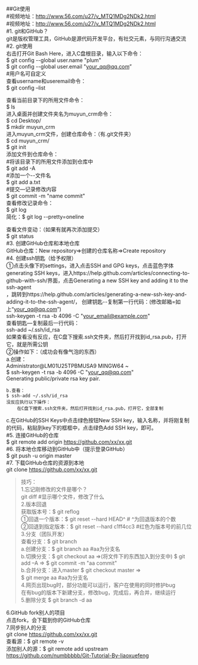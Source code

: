 ##Git使用  
#视频地址：http://www.56.com/u27/v_MTQ1MDg2NDk2.html  
#视频地址：http://www.56.com/u27/v_MTQ1MDg2NDk2.html  
#1.	git和GitHub？  
	git是版权管理工具，GitHub是源代码开发平台，有社交元素，与同行沟通交流		  
#2.	git使用  
右击打开Git Bash Here，进入C盘根目录，输入以下命令：  
$ git config --global user.name "plum"		
$ git config --global user.email "your_qq@qq.com”		
#用户名可自定义 	
查看username和useremail命令： 	
	$ git config –list  	
	
查看当前目录下的所用文件命令：	 
	$ ls	
进入桌面并创建文件夹名为muyun_crm命令： 	
	$ cd Desktop/	 
$ mkdir muyun_crm 	
进入muyun_crm文件，创建仓库命令：（有.git文件夹）	 
$ cd muyun_crm/	 
$ git init 	
添加文件到仓库命令：  	
	#将该目录下的所用文件添加到仓库中  
		$ git add -A  
	#添加一个--文件名	  
		$ git add a.txt  
#提交—记录修改内容  
		$ git commit -m "name commit"  
查看修改记录命令：  
	$ git log  
	简化：$ git log --pretty=oneline  

查看文件变动：（如果有就再次添加提交）  
	$ git status  
#3.	创建GitHub仓库和本地仓库  
GitHub仓库：New repository=>创建的仓库名称=>Create repository  
#4.	创建ssh钥匙（给予权限）  
①点击头像下的settings，进入点击SSH and GPG keys，点击蓝色字体generating SSH keys，进入https://help.github.com/articles/connecting-to-github-with-ssh/界面，点击Generating a new SSH key and adding it to the ssh-agent  
，跳转到https://help.github.com/articles/generating-a-new-ssh-key-and-adding-it-to-the-ssh-agent/，
创建钥匙--复制第一行代码：(修改邮箱=如上“your_qq@qq.com”)  
ssh-keygen -t rsa -b 4096 -C "your_email@example.com"  
查看钥匙—复制最后一行代码：  
ssh-add ~/.ssh/id_rsa  
如果查看没有反应，在C盘下搜索.ssh文件夹，然后打开找到id_rsa.pub，打开它，就是所需公钥  
②操作如下：（成功会有像气泡的东西）  
	a.创建：  
Administrator@LM01U25TPBMUSA9 MINGW64 ~  
$ ssh-keygen -t rsa -b 4096 -C "your_qq@qq.com"  
Generating public/private rsa key pair.  

	b.查看：  
	$ ssh-add ~/.ssh/id_rsa  
	没反应执行以下操作：  
		在C盘下搜索.ssh文件夹，然后打开找到id_rsa.pub，打开它，全部复制  
c.在GitHub的SSH Keys中点击绿色按钮New  SSH key，输入名称，并将刚复制的代码，粘贴到key下的框框中，点击绿色Add SSH key，即可。  
#5.	连接GitHub的仓库  
$ git remote add origin https://github.com/xx/xx.git  
#6.	将本地仓库移动到GitHub中（提示登录GitHub）  
$ git push -u origin master  
#7.	下载GitHub仓库的资源到本地  
git clone https://github.com/xx/xx.git  
>技巧：  
1.忘记刚修改的文件是哪个？  
git diff  #显示哪个文件，修改了什么  
2.版本回退  
	获取版本号：$ git reflog  
①回退一个版本：$ git reset --hard HEAD^  # ^为回退版本的个数  
②回退到指定版本：$ git reset --hard c1ff4cc3  #红色为版本号的前几位  
3.分支（团队开发）  
	查看分支：$ git branch  
	a.创建分支：$ git branch aa #aa为分支名  
	b.切换分支：$ git checkout aa  =>(将文件下的东西加入到分支中) $ git add –A  => $ git commit -m "aa commit"  
	b.合并分支：进入master  $ git checkout master  =>  
$ git merge aa   #aa为分支名  
4.网页出现bug时，部分功能可以运行，客户在使用的同时修护bug  
在有bug的版本下新建分支，修改bug，完成后，再合并，继续运行  
5.删除分支 $ git branch -d aa  

6.GitHub fork别人的项目  
点击fork，会下载到你的GitHub仓库  
7.同步别人的分支  
	git clone https://github.com/xx/xx.git  
查看源：$ git remote -v  
添加别人的源：$ git remote add upstream https://github.com/numbbbbb/Git-Tutorial-By-liaoxuefeng  
